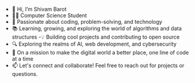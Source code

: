 - 👋 Hi, I’m Shivam Barot
- 👨‍💻 Computer Science Student
- 🌟 Passionate about coding, problem-solving, and technology
- 📚 Learning, growing, and exploring the world of algorithms and data structures
-💡 Building cool projects and contributing to open source
- 🔍 Exploring the realms of AI, web development, and cybersecurity
- 🚀 On a mission to make the digital world a better place, one line of code at a time
- 📫 Let's connect and collaborate! Feel free to reach out for projects or questions.

<!---
shivambarot-0806/shivambarot-0806 is a ✨ special ✨ repository because its `README.md` (this file) appears on your GitHub profile.
You can click the Preview link to take a look at your changes.
--->
